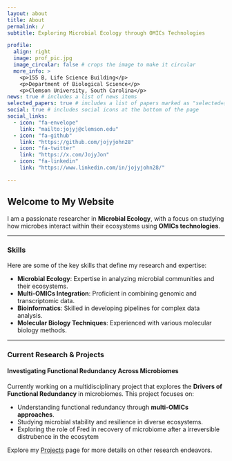 ```yaml
---
layout: about
title: About
permalink: /
subtitle: Exploring Microbial Ecology through OMICs Technologies

profile:
  align: right
  image: prof_pic.jpg
  image_circular: false # crops the image to make it circular
  more_info: >
    <p>155 B, Life Science Building</p>
    <p>Department of Biological Science</p>
    <p>Clemson University, South Carolina</p>
news: true # includes a list of news items
selected_papers: true # includes a list of papers marked as "selected={true}"
social: true # includes social icons at the bottom of the page
social_links:
  - icon: "fa-envelope"
    link: "mailto:jojyj@clemson.edu"
  - icon: "fa-github"
    link: "https://github.com/jojyjohn28"
  - icon: "fa-twitter"
    link: "https://x.com/JojyJon"
  - icon: "fa-linkedin"
    link: "https://www.linkedin.com/in/jojyjohn28/"

---
```

## Welcome to My Website

I am a passionate researcher in **Microbial Ecology**, with a focus on studying how microbes interact within their ecosystems using **OMICs technologies**.

---

### Skills
Here are some of the key skills that define my research and expertise:
- **Microbial Ecology**: Expertise in analyzing microbial communities and their ecosystems.
- **Multi-OMICs Integration**: Proficient in combining genomic and  transcriptomic data.
- **Bioinformatics**: Skilled in developing pipelines for complex data analysis.
- **Molecular Biology Techniques**: Experienced with various molecular biology methods.

---

### Current Research & Projects

#### Investigating Functional Redundancy Across Microbiomes
Currently working on a multidisciplinary project that explores the **Drivers of Functional Redundancy** in microbiomes. This project focuses on:
- Understanding functional redundancy through **multi-OMICs approaches**.
- Studying microbial stability and resilience in diverse ecosystems.
- Exploring the role of Fred in recovery of microbiome after a irreversible distrubence in the ecosytem

Explore my [Projects](/projects/) page for more details on other research endeavors.
